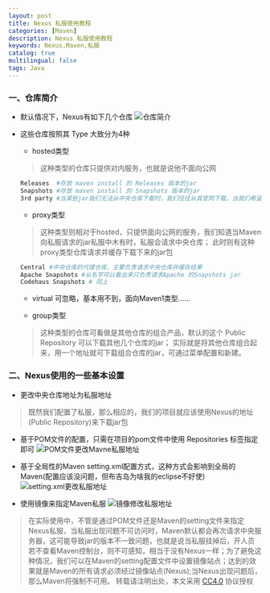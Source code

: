 ```yaml
---
layout: post
title: Nexus 私服使用教程
categories: [Maven]
description: Nexus 私服使用教程
keywords: Nexus,Maven,私服
catalog: true
multilingual: false
tags: Java
---
```


### 一、仓库简介

- 默认情况下，Nexus有如下几个仓库
![仓库简介](https://mritd.b0.upaiyun.com/markdown/Maven-Nexus-allRepository-1024x286.png)

<!--more-->

- 这些仓库按照其 Type 大致分为4种
  - hosted类型
  > 这种类型的仓库只提供对内服务，也就是说他不面向公网
  ``` bash
  Releases  #存放 maven install 的 Releases 版本的jar
  Snapshots #存放 maven install 的 Snapshots 版本的jar
  3rd party #当某些jar我们无法从中央仓库下载时，我们往往从其官网下载，当我们希望此种jar也被Nexus管理时，则需要手动将其上传至此仓库，并定义坐标
  ```
  - proxy类型
  > 这种类型则相对于hosted，只提供面向公网的服务，我们知道当Maven向私服请求的jar私服中木有时，私服会请求中央仓库；
  > 此时则有这种proxy类型仓库请求并缓存下载下来的jar包
  ``` bash
  Central #中央仓库的代理仓库，主要负责请求中央仓库并缓存结果
  Apache Snapshots #从名字可以看出来只负责请求Apache 的Snapshots jar
  Codehaus Snapshots # 同上
  ```

  - virtual 可忽略，基本用不到，面向Maven1类型......

  - group类型
  > 这种类型的仓库可看做是其他仓库的组合产品，默认的这个 Public Repository 可以下载其他几个仓库的jar；
  > 实际就是将其他仓库组合起来，用一个地址就可下载组合仓库的jar，可通过菜单配置和新建。

### 二、Nexus使用的一些基本设置

- 更改中央仓库地址为私服地址
> 既然我们配置了私服，那么相应的，我们的项目就应该使用Nexus的地址(Public Repository)来下载jar包

  - 基于POM文件的配置，只需在项目的pom文件中使用 Repositories 标签指定即可
  ![POM文件更改Mavne私服地址](https://mritd.b0.upaiyun.com/markdown/Maven-Nexus-setRepository1.png)

  - 基于全局性的Maven setting.xml配置方式，这种方式会影响到全局的Maven(配置应该没问题，但布吉岛为啥我的eclipse不好使)
  ![setting.xml更改私服地址](https://mritd.b0.upaiyun.com/markdown/Maven-Nexus-settingnexus.png)

  - 使用镜像来指定Maven私服
  ![镜像修改私服地址](https://mritd.b0.upaiyun.com/markdown/Maven-Nexus-Mirror.png)
  > 在实际使用中，不管是通过POM文件还是Maven的setting文件来指定Nexus私服，当私服出现问题不可访问时，Maven默认都会再次请求中央服务器，这可能导致jar的版本不一致问题，也就是说当私服挂掉后，开人员若不查看Maven控制台，则不可感知，相当于没有Nexus一样；为了避免这种情况，我们可以在Maven的setting配置文件中设置镜像站点；达到的效果就是Maven的所有请求必须经过镜像站点(Nexus);当Nexus出现问题后，那么Maven将强制不可用。
转载请注明出处，本文采用 [CC4.0](http://creativecommons.org/licenses/by-nc-nd/4.0/) 协议授权
